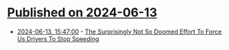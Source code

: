 # [Published on 2024-06-13](index.md)

* [2024-06-13, 15:47:00](https://soylentnews.org/article.pl?sid=24/06/13/0050256&from=rss) - [The Surprisingly Not So Doomed Effort To Force Us Drivers To Stop Speeding](https://soylentnews.org/article.pl?sid=24/06/13/0050256&from=rss)
